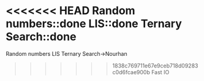 <<<<<<< HEAD
Random numbers::done
LIS::done
Ternary Search::done
=======
Random numbers
LIS
Ternary Search->Nourhan
>>>>>>> 1838c769711e67e9ceb718d09283c0d6fcae900b
Fast IO